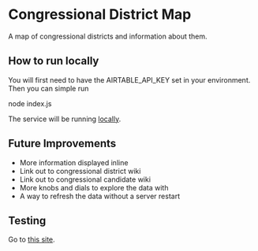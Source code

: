 # Congressional District Map

A map of congressional districts and information about them.

## How to run locally

You will first need to have the AIRTABLE_API_KEY set in your environment.
Then you can simple run

  node index.js

The service will be running [locally](http://localhost:5000).

## Future Improvements

* More information displayed inline
* Link out to congressional district wiki
* Link out to congressional candidate wiki
* More knobs and dials to explore the data with
* A way to refresh the data without a server restart

## Testing

Go to [this site](https://polar-bastion-76735.herokuapp.com/).


